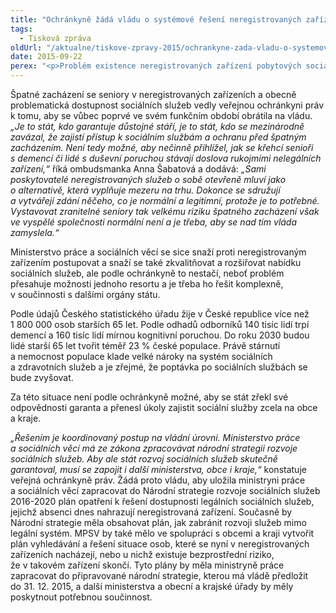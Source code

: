 ```yaml
---
title: "Ochránkyně žádá vládu o systémové řešení neregistrovaných zařízení"
tags:
  - Tisková zpráva
oldUrl: "/aktualne/tiskove-zpravy-2015/ochrankyne-zada-vladu-o-systemove-reseni-neregistrovanych-zarizeni"
date: 2015-09-22
perex: "<p>Problém existence neregistrovaných zařízení pobytových sociálních služeb a špatného zacházení se seniory v nich nelze odstranit pouze represí, jestliže současně není dostupná legální alternativa. I kdyby úřady neregistrovaná zařízení sociálních služeb důsledně a úplně potlačily, není jasné, co by bylo s množstvím starých a nemocných lidí, kteří v nich nyní žijí, a jak by se zabránilo novému rozvoji těchto zařízení.</p>"
---
```


<!-- imported from the old website -->

<p>Špatné zacházení se seniory v neregistrovaných zařízeních a obecně problematická dostupnost sociálních služeb vedly veřejnou ochránkyni práv k tomu, aby se vůbec poprvé ve svém funkčním období obrátila na vládu.<em> „Je to stát, kdo garantuje důstojné stáří, je to stát, kdo se mezinárodně zavázal, že zajistí přístup k sociálním službám a ochranu před špatným zacházením. Není tedy možné, aby nečinně přihlížel, jak se křehcí senioři s demencí či lidé s duševní poruchou stávají doslova rukojmími nelegálních zařízení,“</em> říká ombudsmanka Anna Šabatová a dodává: <em>„Sami poskytovatelé neregistrovaných služeb o sobě otevřeně mluví jako o alternativě, která vyplňuje mezeru na trhu. Dokonce se sdružují a vytvářejí zdání něčeho, co je normální a legitimní, protože je to potřebné. Vystavovat zranitelné seniory tak velkému riziku špatného zacházení však ve vyspělé společnosti normální není a je třeba, aby se nad tím vláda zamyslela.“</em></p><p>Ministerstvo práce a sociálních věcí se sice snaží proti neregistrovaným zařízením postupovat a snaží se také zkvalitňovat a rozšiřovat nabídku sociálních služeb, ale podle ochránkyně to nestačí, neboť problém přesahuje možnosti jednoho resortu a je třeba ho řešit komplexně, v součinnosti s dalšími orgány státu. </p><p>Podle údajů Českého statistického úřadu žije v České republice více než 1 800 000 osob starších 65 let. Podle odhadů odborníků 140 tisíc lidí trpí demencí a 160 tisíc lidí mírnou kognitivní poruchou. Do roku 2030 budou lidé starší 65 let tvořit téměř 23 % české populace. Právě stárnutí a nemocnost populace klade velké nároky na systém sociálních a zdravotních služeb a je zřejmé, že poptávka po sociálních službách se bude zvyšovat. </p><p>Za této situace není podle ochránkyně možné, aby se stát zřekl své odpovědnosti garanta a přenesl úkoly zajistit sociální služby zcela na obce a kraje. </p><p><em>„Řešením je koordinovaný postup na vládní úrovni. Ministerstvo práce a sociálních věcí má ze zákona zpracovávat národní strategii rozvoje sociálních služeb. Aby ale stát rozvoj sociálních služeb skutečně garantoval, musí se zapojit i další ministerstva, obce i kraje,“</em> konstatuje veřejná ochránkyně práv. Žádá proto vládu, aby uložila ministryni práce a sociálních věcí zapracovat do Národní strategie rozvoje sociálních služeb 2016-2020 plán opatření k řešení dostupnosti legálních sociálních služeb, jejichž absenci dnes nahrazují neregistrovaná zařízení. Současně by Národní strategie měla obsahovat plán, jak zabránit rozvoji služeb mimo legální systém. MPSV by také mělo ve spolupráci s obcemi a kraji vytvořit plán vyhledávání a řešení situace osob, které se nyní v neregistrovaných zařízeních nacházejí, nebo u nichž existuje bezprostřední riziko, že v takovém zařízení skončí. Tyto plány by měla ministryně práce zapracovat do připravované národní strategie, kterou má vládě předložit do 31. 12. 2015, a další ministerstva a obecní a krajské úřady by měly poskytnout potřebnou součinnost.</p>
